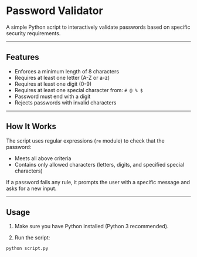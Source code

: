 # Password Validator

A simple Python script to interactively validate passwords based on specific security requirements.

---

## Features

- Enforces a minimum length of 8 characters
- Requires at least one letter (A-Z or a-z)
- Requires at least one digit (0-9)
- Requires at least one special character from: `# @ % $`
- Password must end with a digit
- Rejects passwords with invalid characters

---

## How It Works

The script uses regular expressions (`re` module) to check that the password:

- Meets all above criteria
- Contains only allowed characters (letters, digits, and specified special characters)

If a password fails any rule, it prompts the user with a specific message and asks for a new input.

---

## Usage

1. Make sure you have Python installed (Python 3 recommended).

2. Run the script:

```bash
python script.py
